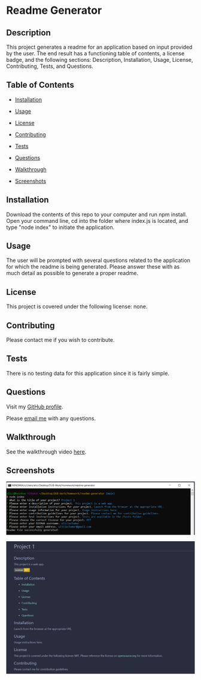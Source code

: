 # Readme Generator

  ## Description

  This project generates a readme for an application based on input provided by the user. The end result has a functioning table of contents, a license badge, and the following sections: Description, Installation, Usage, License, Contributing, Tests, and Questions. 


  ## Table of Contents 

  * [Installation](#installation)

  * [Usage](#usage)

  * [License](#license)

  * [Contributing](#contributing)

  * [Tests](#tests)

  * [Questions](#questions)

  * [Walkthrough](#walkthrough)

  * [Screenshots](#screenshots)


  ## Installation

  Download the contents of this repo to your computer and run npm install. Open your command line, cd into the folder where index.js is located, and type "node index" to initiate the application. 


  ## Usage

  The user will be prompted with several questions related to the application for which the readme is being generated. Please answer these with as much detail as possible to generate a proper readme. 


  ## License

  This project is covered under the following license: none.


  ## Contributing

  Please contact me if you wish to contribute. 


  ## Tests

  There is no testing data for this application since it is fairly simple. 


  ## Questions

  Visit my [GitHub profile](https://www.github.com/aliciachamar).

  Please [email me](aliciachamar@gmail.com) with any questions. 

  
  ## Walkthrough

  See the walkthrough video [here](https://drive.google.com/file/d/1bUKdhvmazlrXytlPkSxDLzVloOfF3UKs/view).


  ## Screenshots

  ![Terminal Screenshot](https://raw.githubusercontent.com/aliciachamar/readme-generator/main/assets/images/terminal-screenshot.PNG)

  ![Finished Readme Screenshot](https://raw.githubusercontent.com/aliciachamar/readme-generator/main/assets/images/finished-screenshot.PNG)